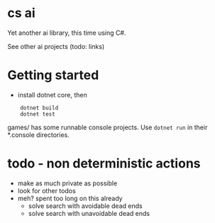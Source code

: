 # cs ai

Yet another ai library, this time using C#.

See other ai projects (todo: links)

# Getting started

- install dotnet core, then

```
    dotnet build
    dotnet test
```

games/ has some runnable console projects. Use `dotnet run`
in their *.console directories.

# todo - non deterministic actions

- make as much private as possible
- look for other todos
- meh? spent too long on this already
    - solve search with avoidable dead ends
    - solve search with unavoidable dead ends